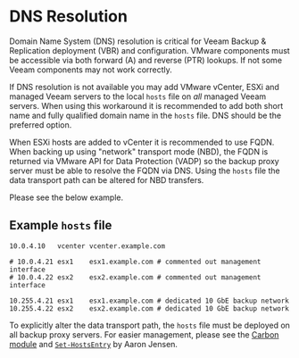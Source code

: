 # DNS Resolution

Domain Name System (DNS) resolution is critical for Veeam Backup & Replication deployment (VBR)
and configuration. VMware components must be accessible via both forward (A) and reverse (PTR)
lookups. If not some Veeam components may not work correctly.

If DNS resolution is not available you may add VMware vCenter, ESXi and managed Veeam servers to the local `hosts` file on _all_ managed Veeam servers. When using this workaround it is recommended to add both short name and fully qualified domain name in the `hosts` file. DNS should be the preferred option.

When ESXi hosts are added to vCenter it is recommended to use FQDN. When backing up using "network"
transport mode (NBD), the FQDN
is returned via VMware API for Data Protection (VADP) so the backup proxy server must be able to
resolve the FQDN via DNS. Using the `hosts` file the data transport path can be altered for NBD transfers.

Please see the below example.

## Example `hosts` file

	10.0.4.10	vcenter	vcenter.example.com

	# 10.0.4.21	esx1	esx1.example.com # commented out management interface
	# 10.0.4.22	esx2	esx2.example.com # commented out management interface

	10.255.4.21	esx1	esx1.example.com # dedicated 10 GbE backup network
	10.255.4.22	esx2	esx2.example.com # dedicated 10 GbE backup network

To explicitly alter the data transport path, the `hosts` file must be deployed on all backup proxy servers. For easier management, please see the [Carbon module](http://get-carbon.org) and [`Set-HostsEntry`](http://get-carbon.org/Set-HostsEntry.html) by Aaron Jensen.
